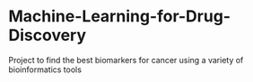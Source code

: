 # Machine-Learning-for-Drug-Discovery
Project to find the best biomarkers for cancer using a variety of bioinformatics tools
